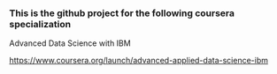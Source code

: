 ### This is the github project for the following coursera specialization

Advanced Data Science with IBM

https://www.coursera.org/launch/advanced-applied-data-science-ibm
